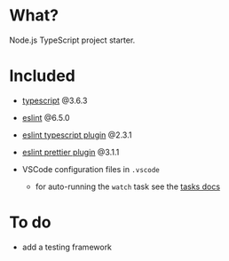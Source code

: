 # What?

Node.js TypeScript project starter.

# Included

- [typescript](https://www.typescriptlang.org/) @3.6.3

- [eslint](https://eslint.org/docs/user-guide/getting-started) @6.5.0

- [eslint typescript plugin](https://github.com/typescript-eslint/typescript-eslint/tree/master/packages/eslint-plugin) @2.3.1

- [eslint prettier plugin](https://prettier.io/docs/en/integrating-with-linters.html#recommended-configuration) @3.1.1

- VSCode configuration files in `.vscode`
  - for auto-running the `watch` task see the [tasks docs](https://code.visualstudio.com/docs/editor/tasks#_run-behavior)

# To do

- add a testing framework
